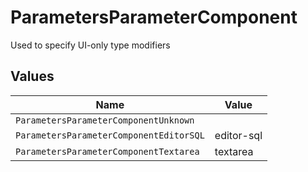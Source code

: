 # ParametersParameterComponent

Used to specify UI-only type modifiers


## Values

| Name                                    | Value                                   |
| --------------------------------------- | --------------------------------------- |
| `ParametersParameterComponentUnknown`   |                                         |
| `ParametersParameterComponentEditorSQL` | editor-sql                              |
| `ParametersParameterComponentTextarea`  | textarea                                |